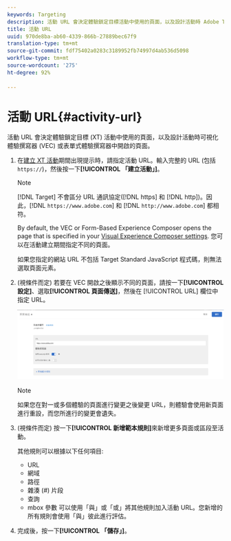 ```yaml
---
keywords: Targeting
description: 活動 URL 會決定體驗鎖定目標活動中使用的頁面，以及設計活動時 Adobe Target 可視化體驗撰寫器 (VEC) 或表單式體驗撰寫器中開啟的頁面。
title: 活動 URL
uuid: 970de8ba-ab60-4339-866b-27889bec67f9
translation-type: tm+mt
source-git-commit: fdf75402a0283c3189952fb74997d4ab536d5098
workflow-type: tm+mt
source-wordcount: '275'
ht-degree: 92%

---
```



# 活動 URL{#activity-url}

活動 URL 會決定體驗鎖定目標 (XT) 活動中使用的頁面，以及設計活動時可視化體驗撰寫器 (VEC) 或表單式體驗撰寫器中開啟的頁面。

1. 在[建立 XT 活動](/help/c-activities/t-experience-target/t-xt-create/xt-create.md)期間出現提示時，請指定活動 URL。輸入完整的 URL (包括 `https://`)，然後按一下&#x200B;**[!UICONTROL 「建立活動」]**。

   >[!NOTE]
   >
   >[!DNL Target] 不會區分 URL 通訊協定([!DNL https] 和 [!DNL http])。因此，[!DNL `https://www.adobe.com`] 和 [!DNL `http://www.adobe.com`] 都相符。
   >
   >By default, the VEC or Form-Based Experience Composer opens the page that is specified in your [Visual Experience Composer settings](/help/administrating-target/visual-experience-composer-set-up.md). 您可以在活動建立期間指定不同的頁面。
   >
   >如果您指定的網站 URL 不包括 Target Standard JavaScript 程式碼，則無法選取頁面元素。

1. (視條件而定) 若要在 VEC 開啟之後顯示不同的頁面，請按一下&#x200B;**[!UICONTROL 設定]**、選取&#x200B;**[!UICONTROL 頁面傳送]**，然後在 [!UICONTROL URL] 欄位中指定 URL。

   ![頁面傳送對話方塊](/help/c-activities/t-experience-target/t-xt-create/assets/url-config-new.png)

   >[!NOTE]
   >
   >如果您在對一或多個體驗的頁面進行變更之後變更 URL，則體驗會使用新頁面進行重設，而您所進行的變更會遺失。

1. (視條件而定) 按一下&#x200B;**[!UICONTROL 新增範本規則]**&#x200B;來新增更多頁面或區段至活動。

   其他規則可以根據以下任何項目:

   * URL
   * 網域
   * 路徑
   * 雜湊 (#) 片段
   * 查詢
   * mbox 參數
   可以使用「與」或「或」將其他規則加入活動 URL。您新增的所有規則會使用「與」彼此進行評估。

1. 完成後，按一下&#x200B;**[!UICONTROL 「儲存」]**。